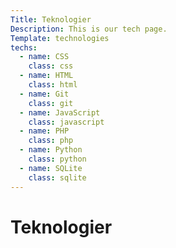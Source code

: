```yaml
---
Title: Teknologier
Description: This is our tech page.
Template: technologies
techs:
  - name: CSS
    class: css
  - name: HTML
    class: html
  - name: Git
    class: git
  - name: JavaScript
    class: javascript
  - name: PHP
    class: php
  - name: Python
    class: python
  - name: SQLite
    class: sqlite
---
```

Teknologier
==========================
